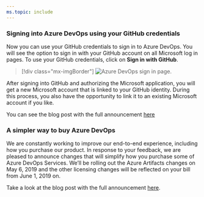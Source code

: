 ```yaml
---
ms.topic: include
---
```


### Signing into Azure DevOps using your GitHub credentials

Now you can use your GitHub credentials to sign in to Azure DevOps. You will see the option to sign in with your GitHub account on all Microsoft log in pages. To use your GitHub credentials, click on **Sign in with GitHub**.

> [!div class="mx-imgBorder"]
> ![Azure DevOps sign in page.](../../media/151_11.png "Azure DevOps sign in page")

After signing into GitHub and authorizing the Microsoft application, you will get a new Microsoft account that is linked to your GitHub identity. During this process, you also have the opportunity to link it to an existing Microsoft account if you like.

You can see the blog post with the full announcement [here](https://devblogs.microsoft.com/devops/signing-into-azure-devops-using-your-github-credentials/)

### A simpler way to buy Azure DevOps

We are constantly working to improve our end-to-end experience, including how you purchase our product. In response to your feedback, we are pleased to announce changes that will simplify how you purchase some of Azure DevOps Services. We’ll be rolling out the Azure Artifacts changes on May 6, 2019 and the other licensing changes will be reflected on your bill from June 1, 2019 on.

Take a look at the blog post with the full announcement [here](https://devblogs.microsoft.com/devops/a-simpler-way-to-buy-azure-devops/).
